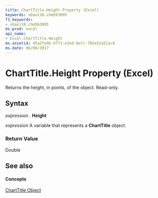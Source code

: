 ```yaml
---
title: ChartTitle.Height Property (Excel)
keywords: vbaxl10.chm563095
f1_keywords:
- vbaxl10.chm563095
ms.prod: excel
api_name:
- Excel.ChartTitle.Height
ms.assetid: 45a2fe9b-47f1-e2ed-8a7c-702e52a52ac8
ms.date: 06/08/2017
---
```



# ChartTitle.Height Property (Excel)

Returns the height, in points, of the object. Read-only.


## Syntax

 _expression_ . **Height**

 _expression_ A variable that represents a **ChartTitle** object.


### Return Value

Double


## See also


#### Concepts


[ChartTitle Object](Excel.ChartTitle(objec).md)

